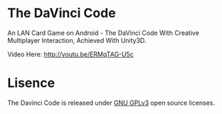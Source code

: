 # The DaVinci Code
An LAN Card Game on Android - The DaVinci Code
With Creative Multiplayer Interaction, Achieved With Unity3D.

Video Here: http://youtu.be/ERMqTAG-U5c 

# Lisence
The Davinci Code is released under [GNU GPLv3](http://www.gnu.org/licenses/gpl.html) open source licenses.

